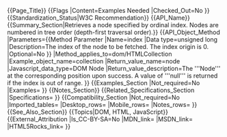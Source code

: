 {{Page_Title}}
{{Flags
|Content=Examples Needed
|Checked_Out=No
}}
{{Standardization_Status|W3C Recommendation}}
{{API_Name}}
{{Summary_Section|Retrieves a node specified by ordinal index. Nodes are numbered in tree order (depth-first traversal order).}}
{{API_Object_Method
|Parameters={{Method Parameter
|Name=index
|Data type=unsigned long
|Description=The index of the node to be fetched. The index origin is 0.
|Optional=No
}}
|Method_applies_to=dom/HTMLCollection
|Example_object_name=collection
|Return_value_name=node
|Javascript_data_type=DOM Node
|Return_value_description=The '''Node''' at the corresponding position upon success. A value of '''null''' is returned if the index is out of range.
}}
{{Examples_Section
|Not_required=No
|Examples=
}}
{{Notes_Section}}
{{Related_Specifications_Section
|Specifications=
}}
{{Compatibility_Section
|Not_required=No
|Imported_tables=
|Desktop_rows=
|Mobile_rows=
|Notes_rows=
}}
{{See_Also_Section}}
{{Topics|DOM, HTML, JavaScript}}
{{External_Attribution
|Is_CC-BY-SA=No
|MDN_link=
|MSDN_link=
|HTML5Rocks_link=
}}